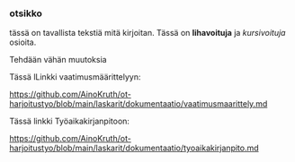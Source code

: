 ### otsikko

tässä on tavallista tekstiä mitä kirjoitan. Tässä on **lihavoituja** ja _kursivoituja_ osioita.

Tehdään vähän muutoksia

Tässä lLinkki vaatimusmäärittelyyn:

https://github.com/AinoKruth/ot-harjoitustyo/blob/main/laskarit/dokumentaatio/vaatimusmaarittely.md

Tässä linkki Työaikakirjanpitoon:

https://github.com/AinoKruth/ot-harjoitustyo/blob/main/laskarit/dokumentaatio/tyoaikakirjanpito.md


